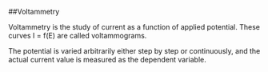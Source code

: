 ##Voltammetry

Voltammetry is the study of current as a function of applied potential. These curves I = f(E) are called voltammograms. 

The potential is varied arbitrarily either step by step or continuously, and the actual current value is measured as the dependent variable.
